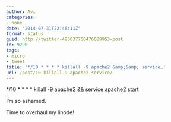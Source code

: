 ```yaml
---
author: Avi
categories:
- none
date: "2014-07-31T22:46:11Z"
format: status
guid: http://twitter-495037750476029953-post
id: 9290
tags:
- micro
- tweet
title: '*/10 * * * * killall -9 apache2 &amp;&amp; service…'
url: /post/10-killall-9-apache2-service/
---
```

\*/10 \* \* \* * killall -9 apache2 && service apache2 start

I’m so ashamed.

Time to overhaul my linode!